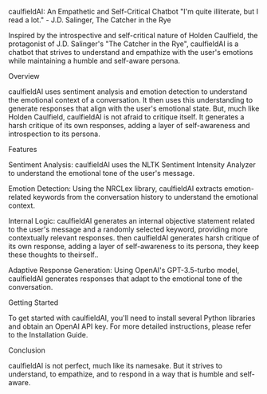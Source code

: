 caulfieldAI: An Empathetic and Self-Critical Chatbot
"I'm quite illiterate, but I read a lot." - J.D. Salinger, The Catcher in the Rye

Inspired by the introspective and self-critical nature of Holden Caulfield, the protagonist of J.D. Salinger's "The Catcher in the Rye", caulfieldAI is a chatbot that strives to understand and empathize with the user's emotions while maintaining a humble and self-aware persona.

Overview

caulfieldAI uses sentiment analysis and emotion detection to understand the emotional context of a conversation. It then uses this understanding to generate responses that align with the user's emotional state. But, much like Holden Caulfield, caulfieldAI is not afraid to critique itself. It generates a harsh critique of its own responses, adding a layer of self-awareness and introspection to its persona.

Features

Sentiment Analysis: caulfieldAI uses the NLTK Sentiment Intensity Analyzer to understand the emotional tone of the user's message.

Emotion Detection: Using the NRCLex library, caulfieldAI extracts emotion-related keywords from the conversation history to understand the emotional context.

Internal Logic: caulfieldAI generates an internal objective statement related to the user's message and a randomly selected keyword, providing more contextually relevant responses. then caulfieldAI generates harsh critique of its own response, adding a layer of self-awareness to its persona, they keep these thoughts to theirself..

Adaptive Response Generation: Using OpenAI's GPT-3.5-turbo model, caulfieldAI generates responses that adapt to the emotional tone of the conversation.

Getting Started

To get started with caulfieldAI, you'll need to install several Python libraries and obtain an OpenAI API key. For more detailed instructions, please refer to the Installation Guide.

Conclusion

caulfieldAI is not perfect, much like its namesake. But it strives to understand, to empathize, and to respond in a way that is humble and self-aware.
